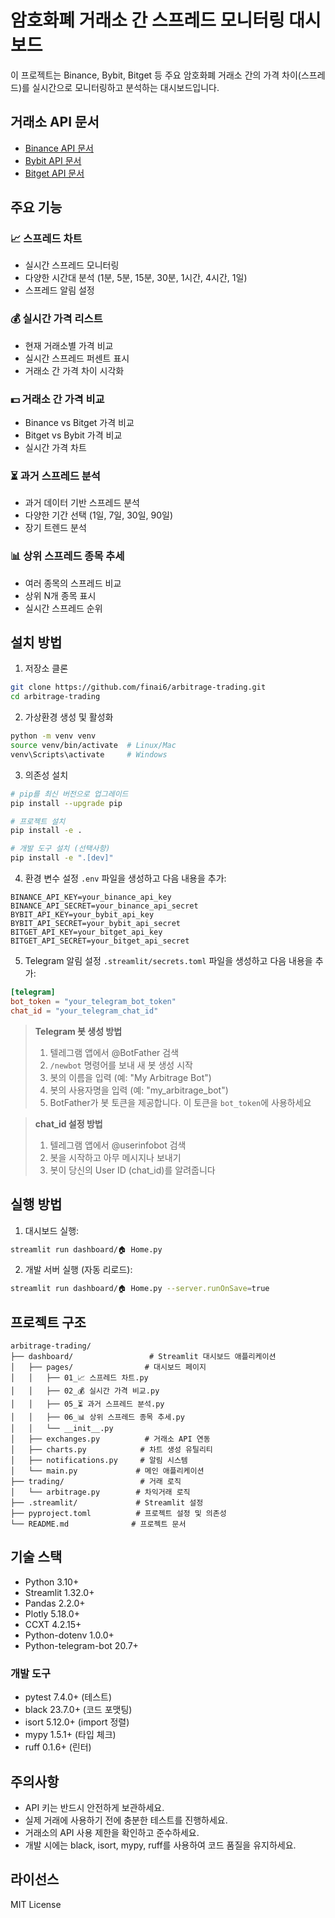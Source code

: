 # 암호화폐 거래소 간 스프레드 모니터링 대시보드

이 프로젝트는 Binance, Bybit, Bitget 등 주요 암호화폐 거래소 간의 가격 차이(스프레드)를 실시간으로 모니터링하고 분석하는 대시보드입니다.

## 거래소 API 문서

- [Binance API 문서](https://developers.binance.com/docs/derivatives/usds-margined-futures/market-data/rest-api/)
- [Bybit API 문서](https://bybit-exchange.github.io/docs/)
- [Bitget API 문서](https://www.bitget.com/api-doc/)

## 주요 기능

### 📈 스프레드 차트
- 실시간 스프레드 모니터링
- 다양한 시간대 분석 (1분, 5분, 15분, 30분, 1시간, 4시간, 1일)
- 스프레드 알림 설정

### 💰 실시간 가격 리스트
- 현재 거래소별 가격 비교
- 실시간 스프레드 퍼센트 표시
- 거래소 간 가격 차이 시각화

### 💵 거래소 간 가격 비교
- Binance vs Bitget 가격 비교
- Bitget vs Bybit 가격 비교
- 실시간 가격 차트

### ⏳ 과거 스프레드 분석
- 과거 데이터 기반 스프레드 분석
- 다양한 기간 선택 (1일, 7일, 30일, 90일)
- 장기 트렌드 분석

### 📊 상위 스프레드 종목 추세
- 여러 종목의 스프레드 비교
- 상위 N개 종목 표시
- 실시간 스프레드 순위

## 설치 방법

1. 저장소 클론
```bash
git clone https://github.com/finai6/arbitrage-trading.git
cd arbitrage-trading
```

2. 가상환경 생성 및 활성화
```bash
python -m venv venv
source venv/bin/activate  # Linux/Mac
venv\Scripts\activate     # Windows
```

3. 의존성 설치
```bash
# pip를 최신 버전으로 업그레이드
pip install --upgrade pip

# 프로젝트 설치
pip install -e .

# 개발 도구 설치 (선택사항)
pip install -e ".[dev]"
```

4. 환경 변수 설정
`.env` 파일을 생성하고 다음 내용을 추가:
```
BINANCE_API_KEY=your_binance_api_key
BINANCE_API_SECRET=your_binance_api_secret
BYBIT_API_KEY=your_bybit_api_key
BYBIT_API_SECRET=your_bybit_api_secret
BITGET_API_KEY=your_bitget_api_key
BITGET_API_SECRET=your_bitget_api_secret
```

5. Telegram 알림 설정
`.streamlit/secrets.toml` 파일을 생성하고 다음 내용을 추가:
```toml
[telegram]
bot_token = "your_telegram_bot_token"
chat_id = "your_telegram_chat_id"
```

> **Telegram 봇 생성 방법**
> 1. 텔레그램 앱에서 @BotFather 검색
> 2. `/newbot` 명령어를 보내 새 봇 생성 시작
> 3. 봇의 이름을 입력 (예: "My Arbitrage Bot")
> 4. 봇의 사용자명을 입력 (예: "my_arbitrage_bot")
> 5. BotFather가 봇 토큰을 제공합니다. 이 토큰을 `bot_token`에 사용하세요

> **chat_id 설정 방법**
> 1. 텔레그램 앱에서 @userinfobot 검색
> 2. 봇을 시작하고 아무 메시지나 보내기
> 3. 봇이 당신의 User ID (chat_id)를 알려줍니다

## 실행 방법

1. 대시보드 실행:
```bash
streamlit run dashboard/🏠 Home.py
```

2. 개발 서버 실행 (자동 리로드):
```bash
streamlit run dashboard/🏠 Home.py --server.runOnSave=true
```

## 프로젝트 구조

```
arbitrage-trading/
├── dashboard/                 # Streamlit 대시보드 애플리케이션
│   ├── pages/                # 대시보드 페이지
│   │   ├── 01_📈 스프레드 차트.py
│   │   ├── 02_💰 실시간 가격 비교.py
│   │   ├── 05_⏳ 과거 스프레드 분석.py
│   │   ├── 06_📊 상위 스프레드 종목 추세.py
│   │   └── __init__.py
│   ├── exchanges.py          # 거래소 API 연동
│   ├── charts.py            # 차트 생성 유틸리티
│   ├── notifications.py     # 알림 시스템
│   └── main.py             # 메인 애플리케이션
├── trading/                 # 거래 로직
│   └── arbitrage.py        # 차익거래 로직
├── .streamlit/             # Streamlit 설정
├── pyproject.toml          # 프로젝트 설정 및 의존성
└── README.md              # 프로젝트 문서
```

## 기술 스택

- Python 3.10+
- Streamlit 1.32.0+
- Pandas 2.2.0+
- Plotly 5.18.0+
- CCXT 4.2.15+
- Python-dotenv 1.0.0+
- Python-telegram-bot 20.7+

### 개발 도구
- pytest 7.4.0+ (테스트)
- black 23.7.0+ (코드 포맷팅)
- isort 5.12.0+ (import 정렬)
- mypy 1.5.1+ (타입 체크)
- ruff 0.1.6+ (린터)

## 주의사항

- API 키는 반드시 안전하게 보관하세요.
- 실제 거래에 사용하기 전에 충분한 테스트를 진행하세요.
- 거래소의 API 사용 제한을 확인하고 준수하세요.
- 개발 시에는 black, isort, mypy, ruff를 사용하여 코드 품질을 유지하세요.

## 라이선스

MIT License
